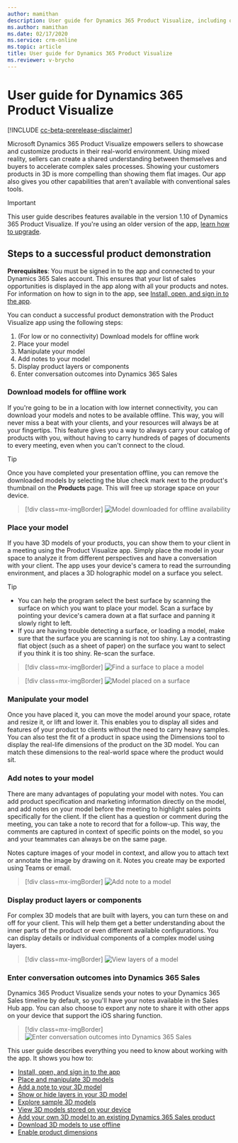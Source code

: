 ```yaml
---
author: mamithan
description: User guide for Dynamics 365 Product Visualize, including opening and signing in to the app, placing and manipulating 3D models, adding notes, adding your own 3D models, and exploring sample 3D models
ms.author: mamithan
ms.date: 02/17/2020
ms.service: crm-online
ms.topic: article
title: User guide for Dynamics 365 Product Visualize
ms.reviewer: v-brycho
---
```


# User guide for Dynamics 365 Product Visualize

[!INCLUDE [cc-beta-prerelease-disclaimer](../includes/cc-beta-prerelease-disclaimer.md)]

Microsoft Dynamics 365 Product Visualize empowers sellers to showcase and customize products in their real-world environment. Using mixed reality, sellers can create a shared understanding between themselves and buyers to accelerate complex sales processes. Showing your customers products in 3D is more compelling than showing them flat images. Our app also gives you other capabilities that aren't available with conventional sales tools. 

> [!IMPORTANT]
> This user guide describes features available in the version 1.10 of Dynamics 365 Product Visualize. If you're using an older version of the app, [learn how to upgrade](sign-in.md).

## Steps to a successful product demonstration

**Prerequisites**: You must be signed in to the app and connected to your Dynamics 365 Sales account. This ensures that your list of sales opportunities is displayed in the app along with all your products and notes. For information on how to sign in to the app, see [Install, open, and sign in to the app](sign-in.md).

You can conduct a successful product demonstration with the Product Visualize app using the following steps:

1.	(For low or no connectivity) Download models for offline work
2.	Place your model
3.	Manipulate your model
4.	Add notes to your model
5.	Display product layers or components
6.	Enter conversation outcomes into Dynamics 365 Sales

### Download models for offline work

If you're going to be in a location with low internet connectivity, you can download your models and notes to be available offline. This way, you will never miss a beat with your clients, and your resources will always be at your fingertips. This feature gives you a way to always carry your catalog of products with you, without having to carry hundreds of pages of documents to every meeting, even when you can't connect to the cloud.

> [!TIP]
> Once you have completed your presentation offline, you can remove the downloaded models by selecting the blue check mark next to the product's thumbnail on the **Products** page. This will free up storage space on your device.

> [!div class=mx-imgBorder]
> ![Model downloaded for offline availability](media/preface-offline-model.png "Model downloaded for offline availability")

### Place your model

If you have 3D models of your products, you can show them to your client in a meeting using the Product Visualize app. Simply place the model in your space to analyze it from different perspectives and have a conversation with your client. The app uses your device's camera to read the surrounding environment, and places a 3D holographic model on a surface you select.

> [!TIP]
> - You can help the program select the best surface by scanning the surface on which you want to place your model. Scan a surface by pointing your device's camera down at a flat surface and panning it slowly right to left. 
> - If you are having trouble detecting a surface, or loading a model, make sure that the surface you are scanning is not too shiny. Lay a contrasting flat object (such as a sheet of paper) on the surface you want to select if you think it is too shiny. Re-scan the surface.

> [!div class=mx-imgBorder]
> ![Find a surface to place a model](media/preface-find-surface.png "Find a surface to place a model")

> [!div class=mx-imgBorder]
> ![Model placed on a surface](media/preface-model-placed.png "Model placed on a surface")


### Manipulate your model

Once you have placed it, you can move the model around your space, rotate and resize it, or lift and lower it. This enables you to display all sides and features of your product to clients without the need to carry heavy samples. You can also test the fit of a product in space using the Dimensions tool to display the real-life dimensions of the product on the 3D model. You can match these dimensions to the real-world space where the product would sit.

### Add notes to your model

There are many advantages of populating your model with notes. You can add product specification and marketing information directly on the model, and add notes on your model before the meeting to highlight sales points specifically for the client. If the client has a question or comment during the meeting, you can take a note to record that for a follow-up. This way, the comments are captured in context of specific points on the model, so you and your teammates can always be on the same page.

Notes capture images of your model in context, and allow you to attach text or annotate the image by drawing on it. Notes you create may be exported using Teams or email.

> [!div class=mx-imgBorder]
> ![Add note to a model](media/preface-add-note.png "Add note to a model")

### Display product layers or components

For complex 3D models that are built with layers, you can turn these on and off for your client. This will help them get a better understanding about the inner parts of the product or even different available configurations. You can display details or individual components of a complex model using layers.

> [!div class=mx-imgBorder]
> ![View layers of a model](media/preface-view-layers.png "View layers of a model")

### Enter conversation outcomes into Dynamics 365 Sales

Dynamics 365 Product Visualize sends your notes to your Dynamics 365 Sales timeline by default, so you'll have your notes available in the Sales Hub app. You can also choose to export any note to share it with other apps on your device that support the iOS sharing function.

> [!div class=mx-imgBorder]
> ![Enter conversation outcomes into Dynamics 365 Sales](media/dynamics-notes-timeline.png "Enter conversation outcomes into Dynamics 365 Sales")

This user guide describes everything you need to know about working with the app. It shows you how to:

- [Install, open, and sign in to the app](sign-in.md)<br>
- [Place and manipulate 3D models](manipulate-models.md)<br>
- [Add a note to your 3D model](add-note.md)<br>
- [Show or hide layers in your 3D model](layers.md)<br>
- [Explore sample 3D models](explore-samples.md)<br>
- [View 3D models stored on your device](browse-models.md)<br>
- [Add your own 3D model to an existing Dynamics 365 Sales product](add-model.md)<br>
- [Download 3D models to use offline](download-models.md)<br>
- [Enable product dimensions](product-dimensions.md)

